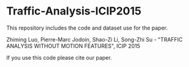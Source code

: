 # Traffic-Analysis-ICIP2015

This repository includes the code and dataset use for the paper.

  Zhiming Luo, Pierre-Marc Jodoin, Shao-Zi Li, Song-Zhi Su - "TRAFFIC ANALYSIS WITHOUT MOTION FEATURES", ICIP 2015
  
If you use this code please cite our paper.



  
